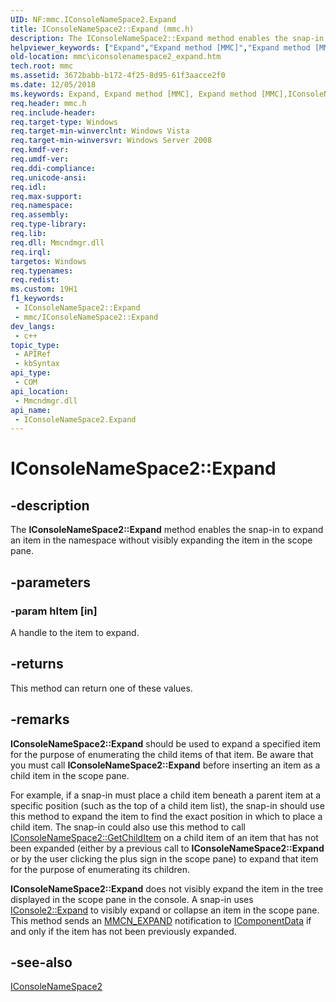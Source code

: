 ```yaml
---
UID: NF:mmc.IConsoleNameSpace2.Expand
title: IConsoleNameSpace2::Expand (mmc.h)
description: The IConsoleNameSpace2::Expand method enables the snap-in to expand an item in the namespace without visibly expanding the item in the scope pane.
helpviewer_keywords: ["Expand","Expand method [MMC]","Expand method [MMC]","IConsoleNameSpace2 interface","IConsoleNameSpace2 interface [MMC]","Expand method","IConsoleNameSpace2.Expand","IConsoleNameSpace2::Expand","_slate_iconsolenamespace2_expand","mmc.iconsolenamespace2_expand","mmc/IConsoleNameSpace2::Expand"]
old-location: mmc\iconsolenamespace2_expand.htm
tech.root: mmc
ms.assetid: 3672babb-b172-4f25-8d95-61f3aacce2f0
ms.date: 12/05/2018
ms.keywords: Expand, Expand method [MMC], Expand method [MMC],IConsoleNameSpace2 interface, IConsoleNameSpace2 interface [MMC],Expand method, IConsoleNameSpace2.Expand, IConsoleNameSpace2::Expand, _slate_iconsolenamespace2_expand, mmc.iconsolenamespace2_expand, mmc/IConsoleNameSpace2::Expand
req.header: mmc.h
req.include-header: 
req.target-type: Windows
req.target-min-winverclnt: Windows Vista
req.target-min-winversvr: Windows Server 2008
req.kmdf-ver: 
req.umdf-ver: 
req.ddi-compliance: 
req.unicode-ansi: 
req.idl: 
req.max-support: 
req.namespace: 
req.assembly: 
req.type-library: 
req.lib: 
req.dll: Mmcndmgr.dll
req.irql: 
targetos: Windows
req.typenames: 
req.redist: 
ms.custom: 19H1
f1_keywords:
 - IConsoleNameSpace2::Expand
 - mmc/IConsoleNameSpace2::Expand
dev_langs:
 - c++
topic_type:
 - APIRef
 - kbSyntax
api_type:
 - COM
api_location:
 - Mmcndmgr.dll
api_name:
 - IConsoleNameSpace2.Expand
---
```


# IConsoleNameSpace2::Expand


## -description

The <b>IConsoleNameSpace2::Expand</b> method enables the snap-in to expand an item in the namespace without visibly expanding the item in the scope pane.

## -parameters

### -param hItem [in]

A handle to the item to expand.

## -returns

This method can return one of these values.

## -remarks

<b>IConsoleNameSpace2::Expand</b> should be used to expand a specified item for the purpose of enumerating the child items of that item. Be aware that you must call <b>IConsoleNameSpace2::Expand</b> before inserting an item as a child item in the scope pane.

For example, if a snap-in must place a child item beneath a parent item at a specific position (such as the top of a child item list), the snap-in should use this method to expand the item to find the exact position in which to place a child item. The snap-in could also use this method to call 
<a href="https://docs.microsoft.com/windows/desktop/api/mmc/nf-mmc-iconsolenamespace-getchilditem">IConsoleNameSpace2::GetChildItem</a> on a child item of an item that has not been expanded (either by a previous call to <b>IConsoleNameSpace2::Expand</b> or by the user clicking the plus sign in the scope pane) to expand that item for the purpose of enumerating its children.

<b>IConsoleNameSpace2::Expand</b> does not visibly expand the item in the tree displayed in the scope pane in the console. A snap-in uses 
<a href="https://docs.microsoft.com/windows/desktop/api/mmc/nf-mmc-iconsole2-expand">IConsole2::Expand</a> to visibly expand or collapse an item in the scope pane. This method sends an <a href="https://docs.microsoft.com/previous-versions/windows/desktop/mmc/mmcn-expand">MMCN_EXPAND</a> notification to 
<a href="https://docs.microsoft.com/windows/desktop/api/mmc/nn-mmc-icomponentdata">IComponentData</a> if and only if the item has not been previously expanded.

## -see-also

<a href="https://docs.microsoft.com/windows/desktop/api/mmc/nn-mmc-iconsolenamespace2">IConsoleNameSpace2</a>

